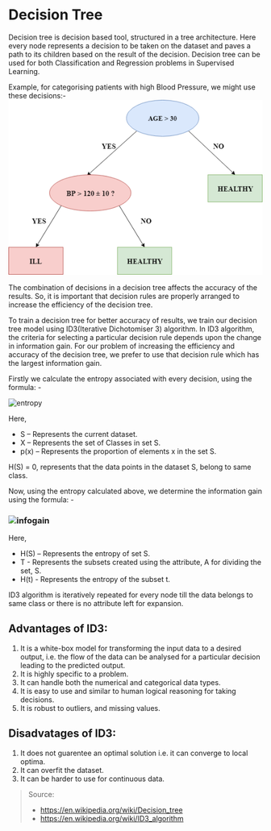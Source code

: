 # Decision Tree

Decision tree is decision based tool, structured in a tree architecture. Here every node represents a decision to be taken on the dataset and paves a path to its children based on the result of the decision. Decision tree can be used for both Classification and Regression problems in Supervised Learning.

Example, for categorising patients with high Blood Pressure, we might use these decisions:-
![High BP Decision Tree](https://github.com/Snorlexing/Machine-Learning-Basics/blob/master/Decision%20Tree/HIGH%20BP%20DECISION%20TREE.png)

The combination of decisions in a decision tree affects the accuracy of the results. So, it is important that decision rules are properly arranged to increase the efficiency of the decision tree.

To train a decision tree for better accuracy of results, we train our decision tree model using ID3(Iterative Dichotomiser 3) algorithm. In ID3 algorithm, the criteria for selecting a particular decision rule depends upon the change in information gain. For our problem of increasing the efficiency and accuracy of the decision tree, we prefer to use that decision rule which has the largest information gain.

Firstly we calculate the entropy associated with every decision, using the formula: -

![entropy](https://latex.codecogs.com/gif.latex?H(S)=\sum_{x\in&space;X}{-p(x)\log_2p(x)})

Here,
  * S – Represents the current dataset.
  * X – Represents the set of Classes in set S.
  * p(x) – Represents the proportion of elements x in the set S.

H(S) = 0, represents that the data points in the dataset S, belong to same class.
  
Now, using the entropy calculated above, we determine the information gain using the formula: - 
### ![infogain](https://latex.codecogs.com/gif.latex?IG(S,A)=H(S)-\sum_{t\in&space;T}p(t)H(t))

Here,
  * H(S) – Represents the entropy of set S.
  * T - Represents the subsets created using the attribute, A for dividing the set, S.
  * H(t) - Represents the entropy of the subset t.

ID3 algorithm is iteratively repeated for every node till the data belongs to same class or there is no attribute left for expansion.

## Advantages of ID3:
  1. It is a white-box model for transforming the input data to a desired output, i.e. the flow of the data can be analysed for a             particular decision leading to the predicted output.
  2. It is highly specific to a problem.
  3. It can handle both the numerical and categorical data types.
  4. It is easy to use and similar to human logical reasoning for taking decisions.
  5. It is robust to outliers, and missing values.

## Disadvatages of ID3:
  1. It does not guarentee an optimal solution i.e. it can converge to local optima.
  2. It can overfit the dataset.
  3. It can be harder to use for continuous data.

> Source: 
> * https://en.wikipedia.org/wiki/Decision_tree
> * https://en.wikipedia.org/wiki/ID3_algorithm
